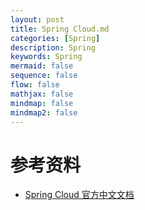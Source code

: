 ```yaml
---
layout: post
title: Spring Cloud.md
categories: [Spring]
description: Spring
keywords: Spring
mermaid: false
sequence: false
flow: false
mathjax: false
mindmap: false
mindmap2: false
---
```

# 参考资料
- [Spring Cloud 官方中文文档](https://www.springcloud.cc/)